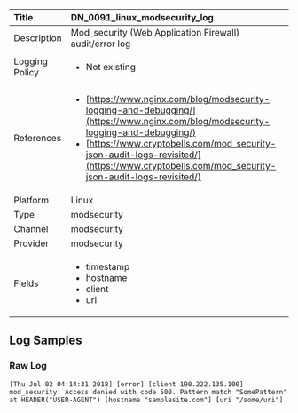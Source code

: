 | Title             | DN_0091_linux_modsecurity_log                                                                                                      |
|:------------------|:-----------------------------------------------------------------------------------------------------------------|
| Description       | Mod_security (Web Application Firewall) audit/error log                                                                                                |
| Logging Policy    | <ul><li> Not existing </li></ul> | 
| References     		| <ul><li>[https://www.nginx.com/blog/modsecurity-logging-and-debugging/](https://www.nginx.com/blog/modsecurity-logging-and-debugging/)</li><li>[https://www.cryptobells.com/mod_security-json-audit-logs-revisited/](https://www.cryptobells.com/mod_security-json-audit-logs-revisited/)</li></ul>                                  |
| Platform       		| Linux   |
| Type           		| modsecurity 		| 
| Channel        		| modsecurity    |
| Provider       		| modsecurity   |
| Fields         		| <ul><li>timestamp</li><li>hostname</li><li>client</li><li>uri</li></ul>                                               |


## Log Samples

### Raw Log

```
[Thu Jul 02 04:14:31 2018] [error] [client 190.222.135.100] mod_security: Access denied with code 500. Pattern match "SomePattern" at HEADER("USER-AGENT") [hostname "samplesite.com"] [uri "/some/uri"]

```




